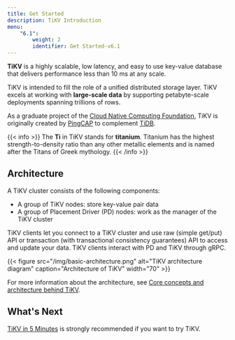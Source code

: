 ```yaml
---
title: Get Started
description: TiKV Introduction
menu:
    "6.1":
        weight: 2
        identifier: Get Started-v6.1
---
```


**TiKV** is a highly scalable, low latency, and easy to use key-value database that delivers performance less than 10 ms at any scale.

TiKV is intended to fill the role of a unified distributed storage layer. TiKV excels at working with **large-scale data** by supporting petabyte-scale deployments spanning trillions of rows.

As a graduate project of the [Cloud Native Computing Foundation](https://www.cncf.io/), TiKV is originally created by [PingCAP](https://pingcap.com/en) to complement [TiDB](https://github.com/pingcap/tidb).

{{< info >}}
The **Ti** in TiKV stands for **titanium**. Titanium has the highest strength-to-density ratio than any other metallic elements and is named after the Titans of Greek mythology.
{{< /info >}}

## Architecture

A TiKV cluster consists of the following components:

- A group of TiKV nodes: store key-value pair data
- A group of Placement Driver (PD) nodes: work as the manager of the TiKV cluster

TiKV clients let you connect to a TiKV cluster and use raw (simple get/put) API or transaction (with transactional consistency guarantees) API to access and update your data. TiKV clients interact with PD and TiKV through gRPC.

{{< figure
    src="/img/basic-architecture.png"
    alt="TiKV architecture diagram"
    caption="Architecture of TiKV"
    width="70" >}}

For more information about the architecture, see [Core concepts and architecture behind TiKV](../../reference/architecture/overview/).

## What's Next

[TiKV in 5 Minutes](../tikv-in-5-minutes/) is strongly recommended if you want to try TiKV.
